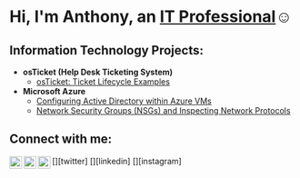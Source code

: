<h1>Hi, I'm Anthony, an <a href="https://www.linkedin.com/in/anthony-tam-75482722b/">IT Professional</a>☺</h1>

<h2> Information Technology Projects:</h2>

- <b>osTicket (Help Desk Ticketing System)</b>
  - [osTicket: Ticket Lifecycle Examples](https://github.com/anthonytam13/ticket-lifecycle)
- <b>Microsoft Azure</b>
  - [Configuring Active Directory within Azure VMs](https://github.com/anthonytam13/configure-ad)
  - [Network Security Groups (NSGs) and Inspecting Network Protocols](https://github.com/anthonytam13/azure-network-protocols)

<h2>Connect with me:</h2>

[<img align="left" alt="Josh | Twitter" width="22px" src="https://cdn.jsdelivr.net/npm/simple-icons@v3/icons/twitter.svg" />][twitter]
[<img align="left" alt="Josh | LinkedIn" width="22px" src="https://cdn.jsdelivr.net/npm/simple-icons@v3/icons/linkedin.svg" />][linkedin]
[<img align="left" alt="Josh | Instagram" width="22px" src="https://cdn.jsdelivr.net/npm/simple-icons@v3/icons/instagram.svg" />][instagram]

